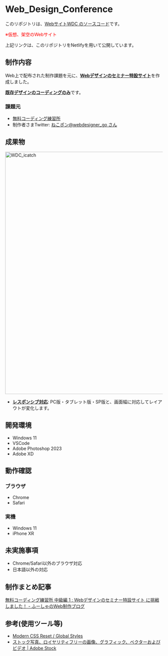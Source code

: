# Web_Design_Conference

このリポジトリは、<u>Webサイト[WDC](https://fuchsia-web-design-conference.netlify.app/) のソースコード</u>です。

<span style="color: red;">※仮想、架空のWebサイト</span>

上記リンクは、このリポジトリをNetlifyを用いて公開しています。

## 制作内容

Web上で配布された制作課題を元に、<u>**Webデザインのセミナー特設サイト**</u>を作成しました。

<u>**既存デザインのコーディングのみ**</u>です。

### 課題元

- [無料コーディング練習所](https://webdesigner-go.com/coding-practice/)
- 制作者さまTwitter: [ねこポン@webdesigner_go さん](https://twitter.com/webdesigner_go)

## 成果物

<img width="773" alt="WDC_icatch" src="https://github.com/fuchsia-84/Web_Design_Conference/assets/46129202/0959ab8a-e210-4def-98a1-d98690d71a6e">

- <u>**レスポンシブ対応**</u>: PC版・タブレット版・SP版と、画面幅に対応してレイアウトが変化します。

## 開発環境

- Windows 11
- VSCode
- Adobe Photoshop 2023
- Adobe XD

## 動作確認

### ブラウザ

- Chrome
- Safari

### 実機
- Windows 11
- iPhone XR

## 未実施事項

- Chrome/Safari以外のブラウザ対応
- 日本語以外の対応
  
## 制作まとめ記事

[無料コーディング練習所 中級編 1 : Webデザインのセミナー特設サイト に挑戦しました！ - ふーしゃのWeb制作ブログ](https://fuchsia-84.hatenablog.com/entry/2023/07/25/200000)

## 参考(使用ツール等)

- [Modern CSS Reset / Global Styles](https://www.joshwcomeau.com/css/custom-css-reset/)
- [ストック写真、ロイヤリティフリーの画像、グラフィック、ベクターおよびビデオ \| Adobe Stock](https://stock.adobe.com/jp)